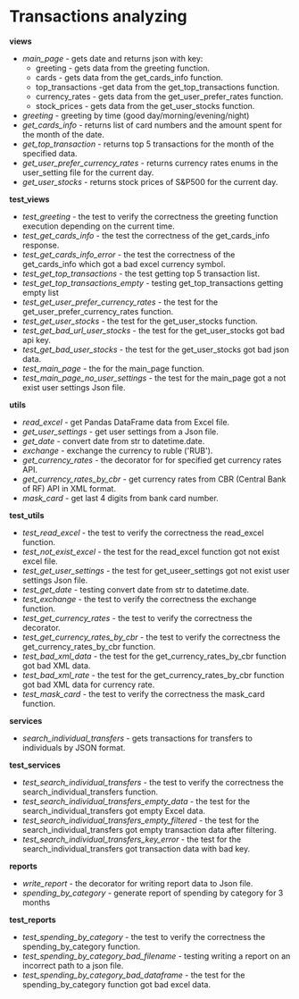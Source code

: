 # Transactions analyzing
**views**
- *main_page* - gets date and returns json with key:
    - greeting - gets data from the greeting function.
    - cards - gets data from the get_cards_info function.
    - top_transactions -get data from the get_top_transactions function.
    - currency_rates - gets data from the get_user_prefer_rates function.
    - stock_prices - gets data from the get_user_stocks function.
- *greeting* - greeting by time (good day/morning/evening/night) 
- *get_cards_info* - returns list of card numbers and the amount spent for 
the month of the date.
- *get_top_transaction* - returns top 5 transactions for the month of 
the specified data.
- *get_user_prefer_currency_rates* - returns currency rates enums in 
the user_setting file for the current day. 
- *get_user_stocks* - returns stock prices of S&P500 for the current day.

**test_views**
- *test_greeting* - the test to verify the correctness the greeting 
function execution depending on the current time.
- *test_get_cards_info* - the test the correctness of the get_cards_info 
response.
- *test_get_cards_info_error* - the test the correctness of 
the get_cards_info which got a bad excel currency symbol.
- *test_get_top_transactions* - the test getting top 5 transaction list.
- *test_get_top_transactions_empty* - testing get_top_transactions getting 
empty list
- *test_get_user_prefer_currency_rates* - the test for 
the get_user_prefer_currency_rates function.
- *test_get_user_stocks* - the test for the get_user_stocks function.
- *test_get_bad_url_user_stocks* - the test for the get_user_stocks got 
bad api key.
- *test_get_bad_user_stocks* - the test for the get_user_stocks got 
bad json data.
- *test_main_page* - the for the main_page function.
- *test_main_page_no_user_settings* - the test for the main_page got 
a not exist user settings Json file.

**utils**
- *read_excel* - get Pandas DataFrame data from Excel file.
- *get_user_settings* - get user settings from a Json file.
- *get_date* - convert date from str to datetime.date.
- *exchange* - exchange the currency to ruble ('RUB').
- *get_currency_rates* - the decorator for for specified get currency 
rates API.
- *get_currency_rates_by_cbr* - get currency rates from CBR 
(Central Bank of RF) API in XML format.
- *mask_card* - get last 4 digits from bank card number.

**test_utils**
- *test_read_excel* - the test to verify the correctness 
the read_excel function.
- *test_not_exist_excel* - the test for the read_excel function got 
not exist excel file.
- *test_get_user_settings* - the test for get_useer_settings got not exist 
user settings Json file.
- *test_get_date* - testing convert date from str to datetime.date.
- *test_exchange* - the test to verify the correctness 
the exchange function.
- *test_get_currency_rates* - the test to verify the correctness 
the decorator.
- *test_get_currency_rates_by_cbr* - the test to verify the correctness 
the get_currency_rates_by_cbr function. 
- *test_bad_xml_data* - the test for the get_currency_rates_by_cbr 
function got bad XML data.
- *test_bad_xml_rate* - the test for the get_currency_rates_by_cbr 
function got bad XML data for currency rate.
- *test_mask_card* - the test to verify the correctness 
the mask_card function.

**services**
- *search_individual_transfers* - gets transactions for transfers to 
individuals by JSON format.

**test_services**
- *test_search_individual_transfers* - the test to verify the correctness 
the search_individual_transfers function. 
- *test_search_individual_transfers_empty_data* - the test for 
the search_individual_transfers got empty Excel data.
- *test_search_individual_transfers_empty_filtered* - the test for 
the search_individual_transfers got empty transaction data after filtering.
- *test_search_individual_transfers_key_error* - the test for 
the search_individual_transfers got transaction data with bad key.

**reports**
- *write_report* - the decorator for writing report data to Json file.
- *spending_by_category* - generate report of spending by category for 
3 months

**test_reports**
- *test_spending_by_category* - the test to verify the correctness 
the spending_by_category function.
- *test_spending_by_category_bad_filename* - testing writing a report on 
an incorrect path to a json file.
- *test_spending_by_category_bad_dataframe* - the test for 
the spending_by_category function got bad excel data.
